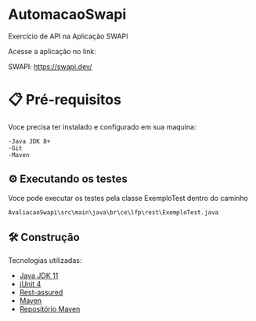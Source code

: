 # AutomacaoSwapi
Exercício de API na Aplicação SWAPI

Acesse a aplicação  no link:

SWAPI: https://swapi.dev/

# 📋 Pré-requisitos

Voce precisa ter instalado e configurado em sua maquina:
```
-Java JDK 8+
-Git 
-Maven
```

## ⚙️ Executando os testes

Voce pode executar os testes pela classe ExemploTest dentro do caminho

```
AvaliacaoSwapi\src\main\java\br\ce\lfp\rest\ExemploTest.java
```

## 🛠️ Construção

Tecnologias utilizadas:

* [Java JDK 11](https://www.oracle.com/br/java/technologies/javase-downloads.html)
* [jUnit 4](https://junit.org/junit4/)
* [Rest-assured](https://rest-assured.io/)
* [Maven](https://maven.apache.org/)
* [Repositório Maven](https://mvnrepository.com/)
